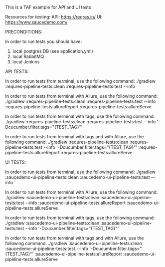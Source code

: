 This is a TAF example for API and UI tests

Resources for testing:
API: https://reqres.in/
UI: https://www.saucedemo.com/

PRECONDITIONS:

In order to run tests you should have:
1. local postgres DB (see application.yml)
2. local RabbitMQ 
3. local Jenkins


API TESTS:

In order to run tests from terminal, use the following command:
 ./gradlew :requres-pipeline-tests:clean :requres-pipeline-tests:test --info

In order to run tests from terminal with Allure, use the following command:
./gradlew :requres-pipeline-tests:clean :requres-pipeline-tests:test --info :requres-pipeline-tests:allureReport :requres-pipeline-tests:allureServe

In order to run tests from terminal with tags, use the following command:
 ./gradlew :requres-pipeline-tests:clean :requres-pipeline-tests:test --info '-Dcucumber.filter.tags="{TEST_TAG}"'  

In order to run tests from terminal with tags and with Allure, use the following command:
./gradlew :requres-pipeline-tests:clean :requres-pipeline-tests:test --info '-Dcucumber.filter.tags="{TEST_TAG}"' :requres-pipeline-tests:allureReport :requres-pipeline-tests:allureServe


UI TESTS:

In order to run tests from terminal, use the following command:
./gradlew :saucedemo-ui-pipeline-tests:clean :saucedemo-ui-pipeline-tests:test --info

In order to run tests from terminal with Allure, use the following command:
./gradlew :saucedemo-ui-pipeline-tests:clean :saucedemo-ui-pipeline-tests:test --info :saucedemo-ui-pipeline-tests:allureReport :saucedemo-ui-pipeline-tests:allureServe

In order to run tests from terminal with tags, use the following command:
./gradlew :saucedemo-ui-pipeline-tests:clean :saucedemo-ui-pipeline-tests:test --info '-Dcucumber.filter.tags="{TEST_TAG}"'

In order to run tests from terminal with tags and with Allure, use the following command:
./gradlew :saucedemo-ui-pipeline-tests:clean :saucedemo-ui-pipeline-tests:test --info '-Dcucumber.filter.tags="{TEST_TAG}"' :saucedemo-ui-pipeline-tests:allureReport :saucedemo-ui-pipeline-tests:allureServe
